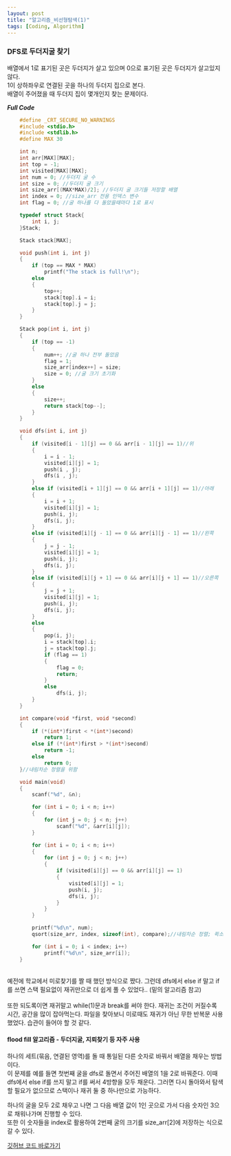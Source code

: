 ```yaml
---
layout: post
title: "알고리즘_비선형탐색(1)"
tags: [Coding, Algorithm]
---
```


### DFS로 두더지굴 찾기

배열에서 1로 표기된 곳은 두더지가 살고 있으며 0으로 표기된 곳은 두더지가 살고있지 않다.<br>
1이 상하좌우로 연결된 곳을 하나의 두더지 집으로 본다.<br>
배열이 주어졌을 때 두더지 집이 몇개인지 찾는 문제이다.


***Full Code***

```C
	#define _CRT_SECURE_NO_WARNINGS
	#include <stdio.h>
	#include <stdlib.h>
	#define MAX 30

	int n;
	int arr[MAX][MAX];
	int top = -1;
	int visited[MAX][MAX];
	int num = 0; //두더지 굴 수
	int size = 0; //두더지 굴 크기
	int size_arr[(MAX*MAX)/2]; //두더지 굴 크기들 저장할 배열
	int index = 0; //size_arr 전용 인덱스 변수
	int flag = 0; //굴 하나를 다 돌았을때마다 1로 표시

	typedef struct Stack{
		int i, j;
	}Stack;

	Stack stack[MAX];

	void push(int i, int j)
	{
		if (top == MAX * MAX)
			printf("The stack is full!\n");
		else
		{
			top++;
			stack[top].i = i;
			stack[top].j = j;
		}
	}

	Stack pop(int i, int j)
	{
		if (top == -1)
		{
			num++; //굴 하나 전부 돌았음
			flag = 1;
			size_arr[index++] = size;
			size = 0; //굴 크기 초기화
		}
		else
		{
			size++;
			return stack[top--];
		}
	}

	void dfs(int i, int j)
	{
		if (visited[i - 1][j] == 0 && arr[i - 1][j] == 1)//위
		{
			i = i - 1;
			visited[i][j] = 1;
			push(i , j);
			dfs(i , j);
		}	
		else if (visited[i + 1][j] == 0 && arr[i + 1][j] == 1)//아래
		{
			i = i + 1;
			visited[i][j] = 1;
			push(i, j);
			dfs(i, j);
		}
		else if (visited[i][j - 1] == 0 && arr[i][j - 1] == 1)//왼쪽
		{
			j = j - 1;
			visited[i][j] = 1;
			push(i, j);
			dfs(i, j);
		}
		else if (visited[i][j + 1] == 0 && arr[i][j + 1] == 1)//오른쪽
		{
			j = j + 1;
			visited[i][j] = 1;
			push(i, j);
			dfs(i, j);
		}
		else
		{
			pop(i, j);
			i = stack[top].i;
			j = stack[top].j;
			if (flag == 1)
			{
				flag = 0;
				return;
			}
			else
				dfs(i, j);
		}
	}

	int compare(void *first, void *second)
	{
		if (*(int*)first < *(int*)second)
			return 1;
		else if (*(int*)first > *(int*)second)
			return -1;
		else
			return 0;
	}//내림차순 정렬을 위함

	void main(void)
	{
		scanf("%d", &n);

		for (int i = 0; i < n; i++)
		{
			for (int j = 0; j < n; j++)
				scanf("%d", &arr[i][j]);
		}

		for (int i = 0; i < n; i++)
		{
			for (int j = 0; j < n; j++)
			{
				if (visited[i][j] == 0 && arr[i][j] == 1)
				{
					visited[i][j] = 1;
					push(i, j);
					dfs(i, j);
				}
			}
		}

		printf("%d\n", num);
		qsort(size_arr, index, sizeof(int), compare);//내림차순 정렬; 퀵소트 라이브러리 사용함

		for (int i = 0; i < index; i++)
			printf("%d\n", size_arr[i]);
	}
```
<br>
예전에 학교에서 미로찾기를 짤 때 했던 방식으로 짰다. 그런데 dfs에서 else if 말고 if를 쓰면 스택 필요없이 재귀만으로 더 쉽게 풀 수 있었다..
(밑의 알고리즘 참고)<br><br>
또한 되도록이면 재귀말고 while(1)문과 break를 써야 한다. 재귀는 조건이 커질수록 시간, 공간을 많이 잡아먹는다. 파일을 찾아보니 미로때도 재귀가 아닌 무한 반복문 사용했었다. 습관이 들어야 할 것 같다.

#### flood fill 알고리즘 - 두더지굴, 지뢰찾기 등 자주 사용

하나의 세트(묶음, 연결된 영역)를 돌 때 통일된 다른 숫자로 바꿔서 배열을 채우는 방법이다.<br>
이 문제를 예를 들면 첫번째 굴을 dfs로 돌면서 주어진 배열의 1을 2로 바꿔준다. 이때 dfs에서 else if를 쓰지 말고 if를 써서 4방향을 모두 채운다. 그러면 다시 돌아와서 탐색할 필요가 없으므로 스택이나 재귀 둘 중 하나만으로 가능하다.

하나의 굴을 모두 2로 채우고 나면 그 다음 배열 값이 1인 곳으로 가서 다음 숫자인 3으로 채워나가며 진행할 수 있다.<br>
또한 이 숫자들을 index로 활용하여 2번째 굴의 크기를 size_arr[2]에 저장하는 식으로 갈 수 있다.<br>

<a href="https://github.com/suyeon0506/Algorithm/blob/master/%EB%AC%B8%EC%B0%BD%EC%95%8C(%EC%A4%91%EA%B8%89)/%ED%83%90%EC%83%89_%EB%B9%84%EC%84%A0%ED%98%95%EA%B5%AC%EC%A1%B0/2_1_%EB%91%90%EB%8D%94%EC%A7%80%EA%B5%B4(s).c">깃허브 코드 바로가기</a>
